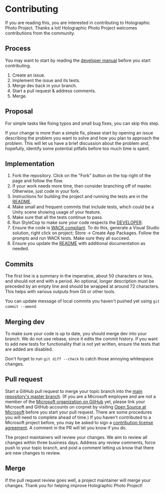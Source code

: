 # Contributing

If you are reading this, you are interested in contributing to Holographic Photo Project.
Thanks a lot! Holographic Photo Project welcomes contributions from the community.


## Process

You may want to start by reading the [developer manual](https://github.com/Microsoft/Holographic-Photo-Project/blob/master/DEVELOPER.md) before you start contributing.

1. Create an issue.
2. Implement the issue and its tests.
3. Merge dev back in your branch.
4. Start a pull request & address comments.
5. Merge.


## Proposal

For simple tasks like fixing typos and small bug fixes, you can skip this step.

If your change is more than a simple fix, please start by opening an issue describing the problem you want to solve and how you plan to approach the problem.
This will let us have a brief discussion about the problem and, hopefully, identify some potential pitfalls before too much time is spent.


## Implementation

1. Fork the repository. Click on the "Fork" button on the top right of the page and follow the flow.
2. If your work needs more time, then consider branching off of master. Otherwise, just code in your fork.
3. Instructions for building the project and running the tests are in the [README](https://github.com/Microsoft/Holographic-Photo-Project/blob/master/README.md).
4. Make small and frequent commits that include tests, which could be a Unity scene showing usage of your feature.
5. Make sure that all the tests continue to pass.
6. Run StyleCop to make sure your code respects the [DEVELOPER](https://github.com/Microsoft/Holographic-Photo-Project/blob/master/DEVELOPER.md).
6. Ensure the code is [WACK compliant](https://developer.microsoft.com/en-us/windows/develop/app-certification-kit). To do this, generate a Visual Studio solution, right click on project; Store -> Create App Packages. Follow the prompts and run WACK tests. Make sure they all succeed.
7. Ensure you update the [README](https://github.com/Microsoft/Holographic-Photo-Project/blob/master/README.md) with additional documentation as needed.


## Commits

The first line is a summary in the imperative, about 50 characters or less, and should not end with a period.
An optional, longer description must be preceded by an empty line and should be wrapped at around 72 characters.
This helps with various outputs from Git or other tools.

You can update message of local commits you haven't pushed yet using `git commit --amend`.


## Merging dev

To make sure your code is up to date, you should merge dev into your branch. We do not use rebase, since it edits the commit history.
If you want to add new tests for functionality that is not yet written, ensure the tests that are added are disabled.

Don't forget to run `git diff --check` to catch those annoying whitespace changes.


## Pull request

Start a GitHub pull request to merge your topic branch into the [main repository's master branch](https://github.com/Microsoft/Holographic-Photo-Project/tree/master).
(If you are a Microsoft employee and are not a member of the [Microsoft organization on GitHub](https://github.com/Microsoft) yet, please link your Microsoft and GitHub accounts on corpnet by visiting [Open Source at Microsoft](https://opensource.microsoft.com/) before you start your pull request. There are some procedures you will need to complete ahead of time.)
If you haven't contributed to a Microsoft project before, you may be asked to sign a [contribution license agreement](https://cla.microsoft.com/).
A comment in the PR will let you know if you do.

The project maintainers will review your changes. We aim to review all changes within three business days.
Address any review comments, force push to your topic branch, and post a comment letting us know that there are new changes to review.


## Merge

If the pull request review goes well, a project maintainer will merge your changes. Thank you for helping improve Holographic Photo Project!
